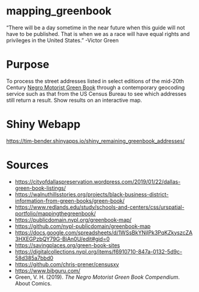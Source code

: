# mapping_greenbook


“There will be a day sometime in the near future when this guide will not have to be published. That is when we as a race will have equal rights and privileges in the United States.” -Victor Green


# Purpose
To process the street addresses listed in select editions of the mid-20th Century [Negro Motorist Green Book](https://en.wikipedia.org/wiki/The_Negro_Motorist_Green_Book) through a contemporary geocoding service such as that from the US Census Bureau to see which addresses still return a result.  Show results on an interactive map.  

# Shiny Webapp
https://tim-bender.shinyapps.io/shiny_remaining_greenbook_addresses/

# Sources
* https://cityofdallaspreservation.wordpress.com/2019/01/22/dallas-green-book-listings/
* https://walnuthillsstories.org/projects/black-business-district-information-from-green-books/green-book/
* https://www.redlands.edu/study/schools-and-centers/css/urspatial-portfolio/mappingthegreenbook/
* https://publicdomain.nypl.org/greenbook-map/
* https://github.com/nypl-publicdomain/greenbook-map
* https://docs.google.com/spreadsheets/d/1WSsBkYNjIPk3PqKZkyszcZA3HXEGPzbQY79G-BiAn0U/edit#gid=0
* https://savingplaces.org/green-book-sites
* https://digitalcollections.nypl.org/items/f6910710-847a-0132-5d9c-58d385a7bbd0
* https://github.com/chris-prener/censusxy
* https://www.bibguru.com/
* Green, V. H. (2019). _The Negro Motorist Green Book Compendium_. About Comics.

